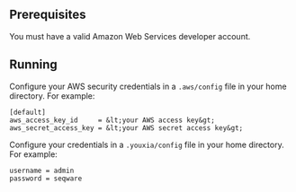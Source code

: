 ## Prerequisites

You must have a valid Amazon Web Services developer account.

## Running 
  
Configure your AWS security credentials in a <code>.aws/config</code> file in your home directory. For example:

    [default]
    aws_access_key_id     = &lt;your AWS access key&gt;
    aws_secret_access_key = &lt;your AWS secret access key&gt;

Configure your credentials in a <code>.youxia/config</code> file in your home directory. For example:

    username = admin
    password = seqware
